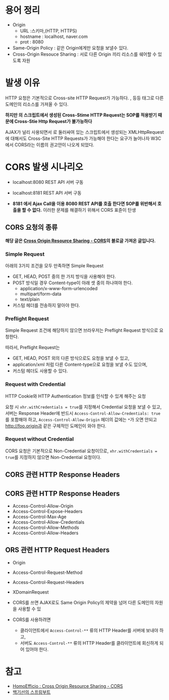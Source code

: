 # 용어 정리
* Origin 
    * URL :스키마,(HTTP, HTTPS)
    * hostname : localhost, naver.com
    * prot : 8080
* Same-Origin Policy : 같은 Origin에게만 요청을 보낼수 있다.
* Cross-Origin Resouce Sharing  : 서로 다른 Origin 끼리 리소스를 쉐어할 수 있도록 자원

# 발생 이유
HTTP 요청은 기본적으로 Cross-site HTTP Request가 가능하다. <img>, <link> 등등 태그로 다른 도메인의 리소스를 가져올 수 있다.

**하지만 <script></script>의 스크립트에서 생성된 Cross-Stime HTTP Request는 SOP를 적용받기 때문에 Cross-Stie Http Request가 불가능하다**


AJAX가 널리 사용되면서 <script></script>로 둘러싸여 있는 스크립트에서 생성되는 XMLHttpRequest에 대해서도 Cross-Site HTTP Requests가 가능해야 한다는 요구가 늘어나자 W3C에서 CORS라는 이름의 권고안이 나오게 되었다.

# CORS 발생 시나리오
* localhost:8080 REST API 서버 구동
* localhost:8181 REST API 서버 구동

* **8181 에서 Ajax Call을 이용 8080 REST API를 호출 한다면 SOP를 위반해서 호출을 할 수 없다.** 이러한 문제를 해결하기 위해서 CORS 표쥰이 탄생



## CORS 요청의 종류
**해당 글은 [Cross Origin Resource Sharing - CORS](https://homoefficio.github.io/2015/07/21/Cross-Origin-Resource-Sharing/)의 블로글 가져온 글입니다.**

### Simple Request
아래의 3가지 조건을 모두 만족하면 Simple Request

* GET, HEAD, POST 중의 한 가지 방식을 사용해야 한다.
* POST 방식일 경우 Content-type이 아래 셋 중의 하나여야 한다.
    * application/x-www-form-urlencoded
    * multipart/form-data
    * text/plain
* 커스텀 헤더를 전송하지 말아야 한다.

### Preflight Request
Simple Request 조건에 해당하지 않으면 브라우저는 Preflight Request 방식으로 요청한다.

따라서, Preflight Request는

* GET, HEAD, POST 외의 다른 방식으로도 요청을 보낼 수 있고,
* application/xml 처럼 다른 Content-type으로 요청을 보낼 수도 있으며,
* 커스텀 헤더도 사용할 수 있다.

### Request with Credential
HTTP Cookie와 HTTP Authentication 정보를 인식할 수 있게 해주는 요청

요청 시 `xhr.withCredentials = true`를 지정해서 Credential 요청을 보낼 수 있고,
서버는 Response Header에 반드시 `Access-Control-Allow-Credentials: true`를 포함해야 하고,
`Access-Control-Allow-Origin` 헤더의 값에는 `*`가 오면 안되고 http://foo.origin과 같은 구체적인 도메인이 와야 한다.

### Request without Credential

CORS 요청은 기본적으로 Non-Credential 요청이므로, `xhr.withCredentials = true`를 지정하지 않으면 Non-Credential 요청이다.

## CORS 관련 HTTP Response Headers

## CORS 관련 HTTP Response Headers
* Access-Control-Allow-Origin
* Access-Control-Expose-Headers
* Access-Control-Max-Age
* Access-Control-Allow-Credentials
* Access-Control-Allow-Methods
* Access-Control-Allow-Headers
  
## ORS 관련 HTTP Request Headers
* Origin
* Access-Control-Request-Method
* Access-Control-Request-Headers
* XDomainRequest


* CORS를 쓰면 AJAX로도 Same Origin Policy의 제약을 넘어 다른 도메인의 자원을 사용할 수 있
* CORS를 사용하려면
    * 클라이언트에서 `Access-Control-**` 류의 HTTP Header를 서버에 보내야 하고,
    * 서버도 `Access-Control-**` 류의 HTTP Header를 클라이언트에 회신하게 되어 있어야 한다.


# 참고
* [HomoEfficio : Cross Origin Resource Sharing - CORS](https://homoefficio.github.io/2015/07/21/Cross-Origin-Resource-Sharing/)
* [백기선의 스프링부트](https://www.inflearn.com/course/%EC%8A%A4%ED%94%84%EB%A7%81%EB%B6%80%ED%8A%B8/)